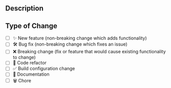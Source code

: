 <!--
  Thanks for contributing!

  Provide a description of your changes below and a general summary in the title.
-->

<!--
  Note: This template is mostly informative, feel free to dismiss it if you feel like it.
-->

<!--
  Check before PR :
  - no more warnings (at least as few as possible)
  - all tests pass
-->

## Description

<!---
- describe your changes in detail
- explain why you need it
- explain how it should work
-->

## Type of Change

<!--- Put an `x` in all the boxes that apply: -->

- [ ] ✨ New feature (non-breaking change which adds functionality)
- [ ] 🛠️ Bug fix (non-breaking change which fixes an issue)
- [ ] ❌ Breaking change (fix or feature that would cause existing functionality to change)
- [ ] 🧹 Code refactor
- [ ] ✅ Build configuration change
- [ ] 📝 Documentation
- [ ] 🗑️ Chore

